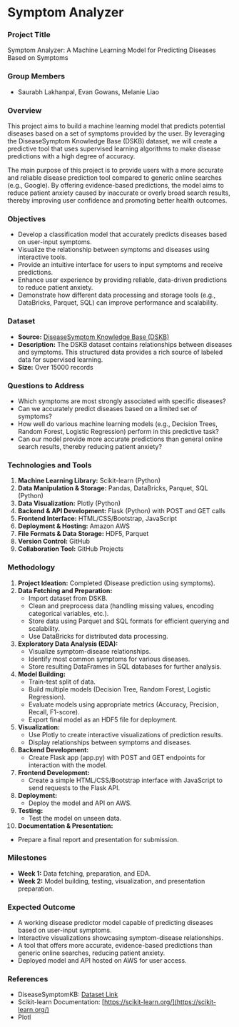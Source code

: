 # Symptom Analyzer

### Project Title
Symptom Analyzer: A Machine Learning Model for Predicting Diseases Based on Symptoms

### Group Members
- Saurabh Lakhanpal, Evan Gowans, Melanie Liao

### Overview
This project aims to build a machine learning model that predicts potential diseases based on a set of symptoms provided by the user. By leveraging the DiseaseSymptom Knowledge Base (DSKB) dataset, we will create a predictive tool that uses supervised learning algorithms to make disease predictions with a high degree of accuracy.

The main purpose of this project is to provide users with a more accurate and reliable disease prediction tool compared to generic online searches (e.g., Google). By offering evidence-based predictions, the model aims to reduce patient anxiety caused by inaccurate or overly broad search results, thereby improving user confidence and promoting better health outcomes.

### Objectives
- Develop a classification model that accurately predicts diseases based on user-input symptoms.
- Visualize the relationship between symptoms and diseases using interactive tools.
- Provide an intuitive interface for users to input symptoms and receive predictions.
- Enhance user experience by providing reliable, data-driven predictions to reduce patient anxiety.
- Demonstrate how different data processing and storage tools (e.g., DataBricks, Parquet, SQL) can improve performance and scalability.

### Dataset
- **Source:** [DiseaseSymptom Knowledge Base (DSKB)](https://people.dbmi.columbia.edu/~friedma/Projects/DiseaseSymptomKB/index.html)
- **Description:** The DSKB dataset contains relationships between diseases and symptoms. This structured data provides a rich source of labeled data for supervised learning.
- **Size:** Over 15000 records 

### Questions to Address
- Which symptoms are most strongly associated with specific diseases?
- Can we accurately predict diseases based on a limited set of symptoms?
- How well do various machine learning models (e.g., Decision Trees, Random Forest, Logistic Regression) perform in this predictive task?
- Can our model provide more accurate predictions than general online search results, thereby reducing patient anxiety?

### Technologies and Tools
1. **Machine Learning Library:** Scikit-learn (Python)
2. **Data Manipulation & Storage:** Pandas, DataBricks, Parquet, SQL (Python)
3. **Data Visualization:** Plotly (Python)
4. **Backend & API Development:** Flask (Python) with POST and GET calls
5. **Frontend Interface:** HTML/CSS/Bootstrap, JavaScript
6. **Deployment & Hosting:** Amazon AWS
7. **File Formats & Data Storage:** HDF5, Parquet
8. **Version Control:** GitHub
9. **Collaboration Tool:** GitHub Projects

### Methodology
1. **Project Ideation:** Completed (Disease prediction using symptoms).
2. **Data Fetching and Preparation:**
   - Import dataset from DSKB.
   - Clean and preprocess data (handling missing values, encoding categorical variables, etc.).
   - Store data using Parquet and SQL formats for efficient querying and scalability.
   - Use DataBricks for distributed data processing.
3. **Exploratory Data Analysis (EDA):**
   - Visualize symptom-disease relationships.
   - Identify most common symptoms for various diseases.
   - Store resulting DataFrames in SQL databases for further analysis.
4. **Model Building:**
   - Train-test split of data.
   - Build multiple models (Decision Tree, Random Forest, Logistic Regression).
   - Evaluate models using appropriate metrics (Accuracy, Precision, Recall, F1-score).
   - Export final model as an HDF5 file for deployment.
5. **Visualization:**
   - Use Plotly to create interactive visualizations of prediction results.
   - Display relationships between symptoms and diseases.
6. **Backend Development:**
   - Create Flask app (app.py) with POST and GET endpoints for interaction with the model.
7. **Frontend Development:**
   - Create a simple HTML/CSS/Bootstrap interface with JavaScript to send requests to the Flask API.
8. **Deployment:**
   - Deploy the model and API on AWS.
9. **Testing:**
   - Test the model on unseen data.
10. **Documentation & Presentation:**
   - Prepare a final report and presentation for submission.

### Milestones
- **Week 1:** Data fetching, preparation, and EDA.
- **Week 2:** Model building, testing, visualization, and presentation preparation.

### Expected Outcome
- A working disease predictor model capable of predicting diseases based on user-input symptoms.
- Interactive visualizations showcasing symptom-disease relationships.
- A tool that offers more accurate, evidence-based predictions than generic online searches, reducing patient anxiety.
- Deployed model and API hosted on AWS for user access.

### References
- DiseaseSymptomKB: [Dataset Link](https://people.dbmi.columbia.edu/~friedma/Projects/DiseaseSymptomKB/index.html)
- Scikit-learn Documentation: [https://scikit-learn.org/](https://scikit-learn.org/)
- Plotl

